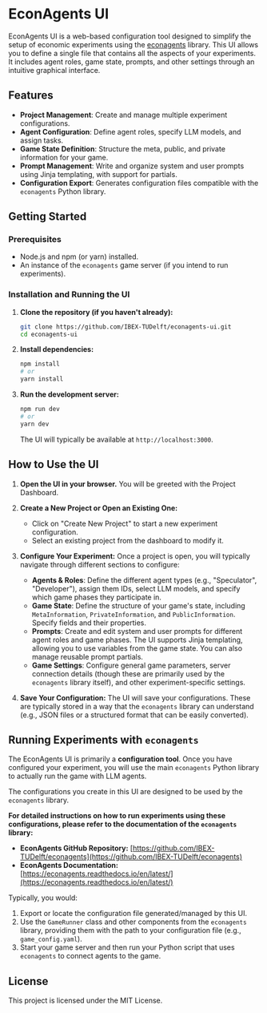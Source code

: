 # EconAgents UI

EconAgents UI is a web-based configuration tool designed to simplify the setup of economic experiments using the [econagents](https://github.com/IBEX-TUDelft/econagents) library. This UI allows you to define a single file that contains all the aspects of your experiments. It includes agent roles, game state, prompts, and other settings through an intuitive graphical interface.

## Features

- **Project Management**: Create and manage multiple experiment configurations.
- **Agent Configuration**: Define agent roles, specify LLM models, and assign tasks.
- **Game State Definition**: Structure the meta, public, and private information for your game.
- **Prompt Management**: Write and organize system and user prompts using Jinja templating, with support for partials.
- **Configuration Export**: Generates configuration files compatible with the `econagents` Python library.

## Getting Started

### Prerequisites

- Node.js and npm (or yarn) installed.
- An instance of the `econagents` game server (if you intend to run experiments).

### Installation and Running the UI

1.  **Clone the repository (if you haven't already):**

    ```bash
    git clone https://github.com/IBEX-TUDelft/econagents-ui.git
    cd econagents-ui
    ```

2.  **Install dependencies:**

    ```bash
    npm install
    # or
    yarn install
    ```

3.  **Run the development server:**
    ```bash
    npm run dev
    # or
    yarn dev
    ```
    The UI will typically be available at `http://localhost:3000`.

## How to Use the UI

1.  **Open the UI in your browser.**
    You will be greeted with the Project Dashboard.

2.  **Create a New Project or Open an Existing One:**

    - Click on "Create New Project" to start a new experiment configuration.
    - Select an existing project from the dashboard to modify it.

3.  **Configure Your Experiment:**
    Once a project is open, you will typically navigate through different sections to configure:

    - **Agents & Roles**: Define the different agent types (e.g., "Speculator", "Developer"), assign them IDs, select LLM models, and specify which game phases they participate in.
    - **Game State**: Define the structure of your game's state, including `MetaInformation`, `PrivateInformation`, and `PublicInformation`. Specify fields and their properties.
    - **Prompts**: Create and edit system and user prompts for different agent roles and game phases. The UI supports Jinja templating, allowing you to use variables from the game state. You can also manage reusable prompt partials.
    - **Game Settings**: Configure general game parameters, server connection details (though these are primarily used by the `econagents` library itself), and other experiment-specific settings.

4.  **Save Your Configuration:**
    The UI will save your configurations. These are typically stored in a way that the `econagents` library can understand (e.g., JSON files or a structured format that can be easily converted).

## Running Experiments with `econagents`

The EconAgents UI is primarily a **configuration tool**. Once you have configured your experiment, you will use the main `econagents` Python library to actually run the game with LLM agents.

The configurations you create in this UI are designed to be used by the `econagents` library.

**For detailed instructions on how to run experiments using these configurations, please refer to the documentation of the `econagents` library:**

- **EconAgents GitHub Repository:** [https://github.com/IBEX-TUDelft/econagents](https://github.com/IBEX-TUDelft/econagents)
- **EconAgents Documentation:** [https://econagents.readthedocs.io/en/latest/](https://econagents.readthedocs.io/en/latest/)

Typically, you would:

1.  Export or locate the configuration file generated/managed by this UI.
2.  Use the `GameRunner` class and other components from the `econagents` library, providing them with the path to your configuration file (e.g., `game_config.yaml`).
3.  Start your game server and then run your Python script that uses `econagents` to connect agents to the game.

## License

This project is licensed under the MIT License.
